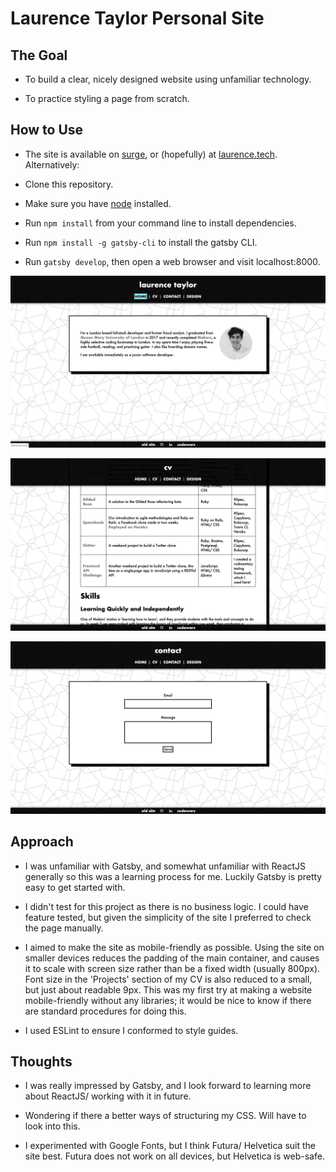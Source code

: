 # Laurence Taylor Personal Site

## The Goal

* To build a clear, nicely designed website using unfamiliar technology.

* To practice styling a page from scratch.

## How to Use

* The site is available on [surge](http://wary-farm.surge.sh/), or (hopefully) at [laurence.tech](http://laurence.tech/). Alternatively:

* Clone this repository.

* Make sure you have [node](https://nodejs.org/en/download/) installed.

* Run `npm install` from your command line to install dependencies.

* Run `npm install -g gatsby-cli` to install the gatsby CLI.

* Run `gatsby develop`, then open a web browser and visit localhost:8000.

![index screenshot](src/imgs/screenshot-1.png)


![cv screenshot](src/imgs/screenshot-2.png)


![contact screenshot](src/imgs/screenshot-3.png)

## Approach

* I was unfamiliar with Gatsby, and somewhat unfamiliar with ReactJS generally so this was a learning process for me. Luckily Gatsby is pretty easy to get started with.

* I didn't test for this project as there is no business logic. I could have feature tested, but given the simplicity of the site I preferred to check the page manually.

* I aimed to make the site as mobile-friendly as possible. Using the site on smaller devices reduces the padding of the main container, and causes it to scale with screen size rather than be a fixed width (usually 800px). Font size in the 'Projects' section of my CV is also reduced to a small, but just about readable 9px. This was my first try at making a website mobile-friendly without any libraries; it would be nice to know if there are standard procedures for doing this.

* I used ESLint to ensure I conformed to style guides.

## Thoughts

* I was really impressed by Gatsby, and I look forward to learning more about ReactJS/ working with it in future.

* Wondering if there a better ways of structuring my CSS. Will have to look into this.

* I experimented with Google Fonts, but I think Futura/ Helvetica suit the site best. Futura does not work on all devices, but Helvetica is web-safe.
